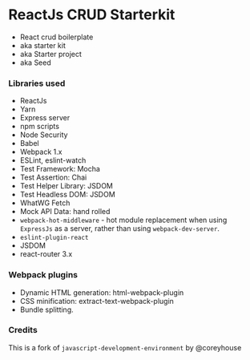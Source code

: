 # ReactJs CRUD Starterkit

* React crud boilerplate 
* aka starter kit
* aka Starter project
* aka Seed

### Libraries used
* ReactJs
* Yarn
* Express server
* npm scripts
* Node Security
* Babel
* Webpack 1.x
* ESLint, eslint-watch
* Test Framework: Mocha
* Test Assertion: Chai
* Test Helper Library: JSDOM
* Test Headless DOM: JSDOM
* WhatWG Fetch
* Mock API Data: hand rolled
* `webpack-hot-middleware` - hot module replacement when using `ExpressJs` as a server, rather than using `webpack-dev-server`.
* `eslint-plugin-react`
* JSDOM
* react-router 3.x

### Webpack plugins
* Dynamic HTML generation: html-webpack-plugin
* CSS minification: extract-text-webpack-plugin
* Bundle splitting.




### Credits
This is a fork of `javascript-development-environment` by @coreyhouse
